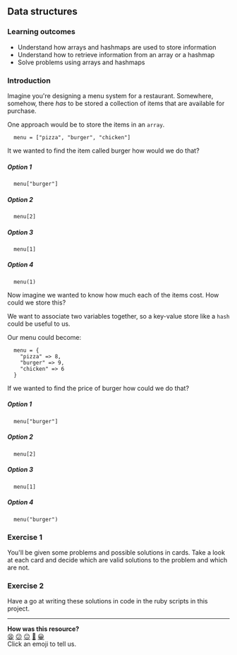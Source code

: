 ## Data structures

### Learning outcomes
* Understand how arrays and hashmaps
are used to store information
* Understand how to retrieve information from an array or a hashmap
* Solve problems using arrays and hashmaps

### Introduction

Imagine you're designing a menu system for a restaurant.  Somewhere, somehow, there _has_ to be stored a collection of items that are available for purchase.

One approach would be to store the items in an `array`.
```
  menu = ["pizza", "burger", "chicken"]
```
It we wanted to find the item called burger how would we do that?

##### Option 1
```
  menu["burger"]
```
##### Option 2
```
  menu[2]
```
##### Option 3
```
  menu[1]
```
##### Option 4
```
  menu(1)
```
Now imagine we wanted to know how much each of the items cost. How could we store this?

We want to associate two variables together,
so a key-value store like a `hash` could be useful to us.

Our menu could become:
```
  menu = {
    "pizza" => 8,
    "burger" => 9,
    "chicken" => 6
  }
```

If we wanted to find the price of burger how could we do that?

##### Option 1
```
  menu["burger"]
```
##### Option 2
```
  menu[2]
```
##### Option 3
```
  menu[1]
```
##### Option 4
```
  menu("burger")
```

### Exercise 1

You'll be given some problems and possible solutions in cards. Take a look at each card and decide which are valid solutions to the problem and which are not.

### Exercise 2

Have a go at writing these solutions in code in the ruby scripts in this project.

<!-- BEGIN GENERATED SECTION DO NOT EDIT -->

---

**How was this resource?**  
[😫](https://airtable.com/shrUJ3t7KLMqVRFKR?prefill_Repository=skills-workshops&prefill_File=ruby-fundamentals/data-structures/README.md&prefill_Sentiment=😫) [😕](https://airtable.com/shrUJ3t7KLMqVRFKR?prefill_Repository=skills-workshops&prefill_File=ruby-fundamentals/data-structures/README.md&prefill_Sentiment=😕) [😐](https://airtable.com/shrUJ3t7KLMqVRFKR?prefill_Repository=skills-workshops&prefill_File=ruby-fundamentals/data-structures/README.md&prefill_Sentiment=😐) [🙂](https://airtable.com/shrUJ3t7KLMqVRFKR?prefill_Repository=skills-workshops&prefill_File=ruby-fundamentals/data-structures/README.md&prefill_Sentiment=🙂) [😀](https://airtable.com/shrUJ3t7KLMqVRFKR?prefill_Repository=skills-workshops&prefill_File=ruby-fundamentals/data-structures/README.md&prefill_Sentiment=😀)  
Click an emoji to tell us.

<!-- END GENERATED SECTION DO NOT EDIT -->
